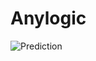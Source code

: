 # Anylogic

![Prediction](https://github.com/user-attachments/assets/b5092124-707a-423d-98f8-b857bd851345)
